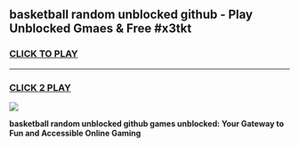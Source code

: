 
## basketball random unblocked github - Play Unblocked Gmaes & Free #x3tkt
<h3>
<a href="https://news.freeplayer.one?title=basketball_random_unblocked_github&ref=24F">CLICK TO PLAY</a></h3>
<hr>

<h3>
<a href="https://news.freeplayer.one?title=basketball_random_unblocked_github&ref=24F">CLICK 2 PLAY</a>
  
</h3>

<a href="https://news.freeplayer.one?title=basketball_random_unblocked_github&ref=24F/"><img src="https://clearcache.store/games.png"></a>


**basketball random unblocked github games unblocked: Your Gateway to Fun and Accessible Online Gaming**
